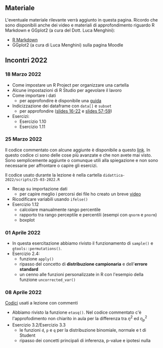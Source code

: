 ## Materiale

L'eventuale materiale rilevante verrà aggiunto in questa pagina. Ricordo che sono disponibili anche dei video e materiali di approfondimento riguardo R  Markdown e GGplot2 (a cura del Dott. Luca Menghini):

- [R Markdown](https://filippogambarota.github.io/rmarkdown-intro/)
- GGplot2 (a cura di Luca Menghini) sulla pagina Moodle

## Incontri 2022

### 18 Marzo 2022

- Come impostare un R Project per organizzare una cartella
- Alcune impostazioni di R Studio per agevolare il lavoro
- Come importare i dati
    - per approfondire è disponibile una [guida](https://filippogambarota.github.io/corsoR/extra/importing_data.html)
- Indicizzazione dei dataframe con `data[]` e `subset`
    - per approfondire ([slides 16-22](https://filippogambarota.github.io/corsoR/slides/3_data_structures/3_data_structures.html#16) e [slides 57-59](https://filippogambarota.github.io/corsoR/slides/3_data_structures/3_data_structures.html#57))
- Esercizi:
    - Esercizio 1.10
    - Esercizio 1.11

### 25 Marzo 2022

Il codice commentato con alcune aggiunte è disponibile a questo [link](didattica-2022/reports/di-25-03-2022.html). In questo codice ci sono delle cose più avanzate e che non avete mai visto. Sono semplicemente aggiunte o comunque utili alla spiegazione e non sono necessarie per affrontare o capire gli esercizi.

Il codice usato durante la lezione è nella cartella `didattica-2022/scripts/25-03-2022.R`

- Recap su importazione dati
    - per capire meglio i percorsi dei file ho creato un breve [video](https://youtu.be/MvdVqB5brZo)
- Ricodificare variabili usando `ifelse()`
- Esercizio 1.12
    - calcolare manualmente rango percentile
    - rapporto tra rango perceptile e percentili (esempi con `qnorm` e `pnorm`)
    - boxplot

### 01 Aprile 2022

- In questa esercitazione abbiamo rivisto il funzionamento di `sample()` e `gtools::permutations()`.
- Esercizio 2.4:
    - funzione `apply()`
    - ripasso del concetto di **distribuzione campionaria** e dell'**errore standard**
    - un cenno alle funzioni personalizzate in R con l'esempio della funzione `uncorrected_var()`
    
### 08 Aprile 2022

[Codici](didattica-2022/reports/di-08-04-2022.html) usati a lezione con commenti

- Abbiamo rivisto la funzione `etasq()`. Nel codice commentato c'è l'approfodimento non chiarito in aula per la differenza tra $\eta^2$ ed $\eta^2_p$
- Esercizio 3.2/Esercizio 3.3
    - le funzioni `d`, `p` e `q` per la distribuzione binomiale, normale e t di Student
    - ripasso dei concetti principali di inferenza, p-value e ipotesi nulla
    

